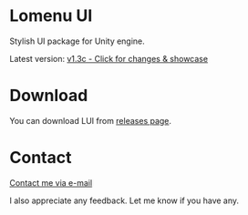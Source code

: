 # Lomenu UI
Stylish UI package for Unity engine.

Latest version: [v1.3c - Click for changes & showcase](https://youtu.be/3uyms7Ahekc)

# Download
You can download LUI from [releases page](https://github.com/Michsky/lomenui/releases).

# Contact
[Contact me via e-mail](mailto:isa.steam@outlook.com)

I also appreciate any feedback. Let me know if you have any.
